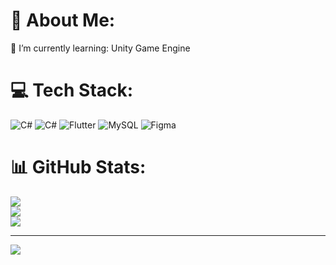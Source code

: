 # 💫 About Me:
🔭 I’m currently learning: Unity Game Engine


# 💻 Tech Stack:
![C#](https://img.shields.io/badge/c%23-%23239120.svg?style=for-the-badge&logo=c-sharp&logoColor=white) ![C#](https://img.shields.io/badge/c%23-%23239120.svg?style=for-the-badge&logo=c-sharp&logoColor=white) ![Flutter](https://img.shields.io/badge/Flutter-%2302569B.svg?style=for-the-badge&logo=Flutter&logoColor=white) ![MySQL](https://img.shields.io/badge/mysql-%2300000f.svg?style=for-the-badge&logo=mysql&logoColor=white) ![Figma](https://img.shields.io/badge/figma-%23F24E1E.svg?style=for-the-badge&logo=figma&logoColor=white)
# 📊 GitHub Stats:
![](https://github-readme-stats.vercel.app/api?username=ZhayaGT&theme=radical&hide_border=true&include_all_commits=false&count_private=false)<br/>
![](https://github-readme-streak-stats.herokuapp.com/?user=ZhayaGT&theme=radical&hide_border=true)<br/>
![](https://github-readme-stats.vercel.app/api/top-langs/?username=ZhayaGT&theme=radical&hide_border=true&include_all_commits=false&count_private=false&layout=compact)

---
[![](https://visitcount.itsvg.in/api?id=ZhayaGT&icon=0&color=0)](https://visitcount.itsvg.in)

<!-- Proudly created with GPRM ( https://gprm.itsvg.in ) -->

